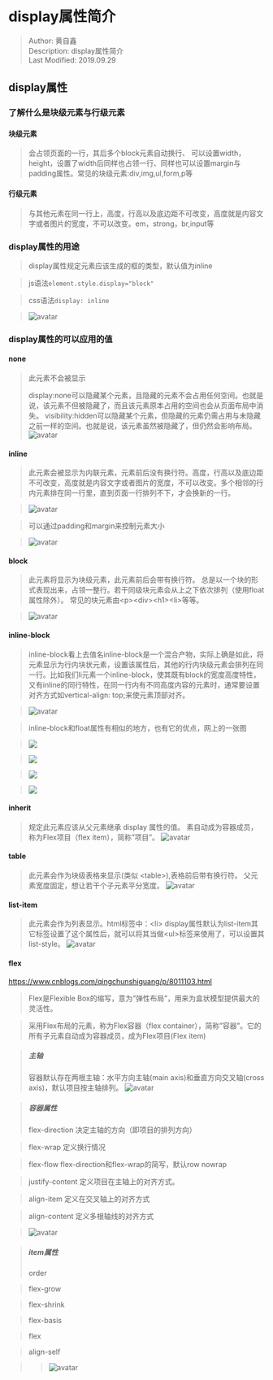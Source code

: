 # display属性简介
> Author: 黄自鑫  
> Description: display属性简介   
> Last Modified: 2019.09.29

## display属性
### 了解什么是块级元素与行级元素
#### 块级元素
>会占领页面的一行，其后多个block元素自动换行、 可以设置width，height，设置了width后同样也占领一行、同样也可以设置margin与padding属性。常见的块级元素:div,img,ul,form,p等

#### 行级元素
>与其他元素在同一行上，高度，行高以及底边距不可改变，高度就是内容文字或者图片的宽度，不可以改变。em，strong，br,input等

### display属性的用途
> display属性规定元素应该生成的框的类型，默认值为inline

> js语法`element.style.display="block"`

> css语法`display: inline`

>![avatar](./image/code.png)

### display属性的可以应用的值



#### none
> 此元素不会被显示
>
> display:none可以隐藏某个元素，且隐藏的元素不会占用任何空间。也就是说，该元素不但被隐藏了，而且该元素原本占用的空间也会从页面布局中消失。
visibility:hidden可以隐藏某个元素，但隐藏的元素仍需占用与未隐藏之前一样的空间。也就是说，该元素虽然被隐藏了，但仍然会影响布局。
![avatar](./image/none.png)

#### inline
>此元素会被显示为内联元素，元素前后没有换行符。高度，行高以及底边距不可改变，高度就是内容文字或者图片的宽度，不可以改变。多个相邻的行内元素排在同一行里，直到页面一行排列不下，才会换新的一行。

>![avatar](./image/inline.png)

>可以通过padding和margin来控制元素大小

>![avatar](./image/inline2.png)
#### block
>此元素将显示为块级元素，此元素前后会带有换行符。
>总是以一个块的形式表现出来，占领一整行。若干同级块元素会从上之下依次排列（使用float属性除外）。
>常见的块元素由<p\><div\><h1\><li\>等等。

>![avatar](./image/block.png)

#### inline-block
>inline-block看上去值名inline-block是一个混合产物，实际上确是如此，将元素显示为行内块状元素，设置该属性后，其他的行内块级元素会排列在同一行。比如我们li元素一个inline-block，使其既有block的宽度高度特性，又有inline的同行特性，在同一行内有不同高度内容的元素时，通常要设置对齐方式如vertical-align: top;来使元素顶部对齐。

>![avatar](./image/inline_block.png)

>inline-block和float属性有相似的地方，也有它的优点，网上的一张图

>![](https://images2015.cnblogs.com/blog/1144006/201705/1144006-20170513095247004-979551461.png)

>![](https://images2015.cnblogs.com/blog/1144006/201705/1144006-20170513095254066-1995956065.png)

>![](https://images2015.cnblogs.com/blog/1144006/201705/1144006-20170513095302926-2090422648.png)

>![](https://images2015.cnblogs.com/blog/1144006/201705/1144006-20170513095312144-2092703645.png)
#### inherit
>规定此元素应该从父元素继承 display 属性的值。
素自动成为容器成员，称为Flex项目（flex item），简称”项目”。
![avatar](./image/inherit.png)

#### table
>此元素会作为块级表格来显示(类似 <table\>),表格前后带有换行符。
父元素宽度固定，想让若干个子元素平分宽度。
![avatar](./image/table.png)

#### list-item
>此元素会作为列表显示。html标签中：<li\> display属性默认为list-item其它标签设置了这个属性后，就可以将其当做<ul\>标签来使用了，可以设置其list-style。
![avatar](./image/list.png)

#### flex
<https://www.cnblogs.com/qingchunshiguang/p/8011103.html>
>Flex是Flexible Box的缩写，意为”弹性布局”，用来为盒状模型提供最大的灵活性。

>采用Flex布局的元素，称为Flex容器（flex container），简称”容器”。它的所有子元素自动成为容器成员，成为Flex项目(Flex item)

>##### 主轴
>容器默认存在两根主轴：水平方向主轴(main axis)和垂直方向交叉轴(cross axis)，默认项目按主轴排列。
![avatar](./image/主轴示意图.png)

>##### 容器属性
>flex-direction 决定主轴的方向（即项目的排列方向）

>flex-wrap 定义换行情况

>flex-flow flex-direction和flex-wrap的简写，默认row nowrap

>justify-content 定义项目在主轴上的对齐方式。

>align-item 定义在交叉轴上的对齐方式

>align-content 定义多根轴线的对齐方式

>![avatar](./image/flex.png)

>##### item属性
>order

>flex-grow

>flex-shrink

>flex-basis

>flex

>align-self

>>![avatar](./image/flexxx.png)
